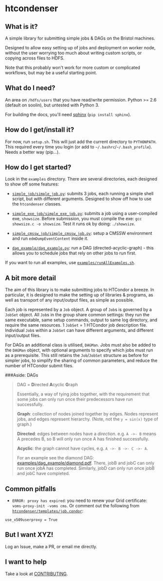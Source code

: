 # htcondenser

## What is it?

A simple library for submitting simple jobs & DAGs on the Bristol machines.

Designed to allow easy setting up of jobs and deployment on worker node, without the user worrying too much about writing custom scripts, or copying across files to HDFS.

Note that this probably won't work for more custom or complicated workflows, but may be a useful starting point.

## What do I need?

An area on `/hdfs/users` that you have read/write permission. Python >= 2.6 (default on soolin), but untested with Python 3.

For building the docs, you'll need [sphinx](http://www.sphinx-doc.org/en/stable/index.html) (`pip install sphinx`).

## How do I get/install it?

For now, run `setup.sh`. This will just add the current directory to `PYTHONPATH`. This required every time you login (or add to `~/.bashrc`/`~/.bash_profile`). Needs a better way (pip...).

## How do I get started?

Look in the `examples` directory. There are several directories, each designed to show off some features:

- [`simple_job/simple_job.py`](examples/simple_job/simple_job.py): submits 3 jobs, each running a simple shell script, but with different arguments. Designed to show off how to use the `htcondenser` classes.

- [`simple_exe_job/simple_exe_job.py`](examples/simple_exe_job/simple_exe_job.py): submits a job using a user-compiled exe, `showsize`. Before submission, you must compile the exe: `gcc showsize.c -o showsize`. Test it runs ok by doing: `./showsize`.

- [`simple_cmssw_job/simple_cmssw_job.py`](examples/simple_cmssw_job/simple_cmssw_job.py): setup a CMSSW environment and run `edmDumpEventContent` inside it.

- [`dag_example/dag_example.py`](examples/dag_example/dag_example.py): run a DAG (directed-acyclic-graph) - this allows you to schedule jobs that rely on other jobs to run first.

If you want to run all examples, use [`examples/runAllExamples.sh`](examples/runAllExamples.sh).

## A bit more detail

The aim of this library is to make submitting jobs to HTCondor a breeze. In particular, it is designed to make the setting up of libraries & programs, as well as transport of any input/output files, as simple as possible.

Each job is represented by a `Job` object. A group of `Job`s is governed by a `JobSet` object. All `Job`s in the group share common settings: they run the same executable, same setup commands, output to same log directory, and require the same resources. 1 `JobSet` = 1 HTCondor job description file. Individual `Job`s within a `JobSet` can have different arguments, and different input/output files.

For DAGs an additional class is utilised, `DAGMan`. Jobs must also be added to the `DAGMan` object, with optional arguments to specify which jobs must run as a prerequisite. This still retains the `Job`/`JobSet` structure as before for simpler jobs, to simplify the sharing of common parameters, and reduce the number of HTCondor submit files.

###Aside: DAGs

> DAG = **D**irected **A**cyclic **G**raph
>
> Essentially, a way of tying jobs together, with the requirement that some jobs can only run once their predecessors have run successfully.
>
> **Graph**: collection of nodes joined together by edges. Nodes represent jobs, and edges represent hierarchy. (Note, not the `y = sin(x)` type of graph.)
>
> **Directed**: edges between nodes have a *direction*. e.g. `A ->- B` means A precedes B, so B will only run once A has finished successfully.
>
> **Acyclic**: the graph cannot have cycles, e.g. `A ->- B ->- C ->- A`.
>
> For an example see the diamond DAG: [examples/dag_example/diamond.pdf](examples/dag_example/diamond.pdf).
> There, jobB and jobC can only run once jobA has completed. Similarly, jobD can only run once jobB and jobC have completed.


## Common pitfalls

- `ERROR: proxy has expired`: you need to renew your Grid certificate: `voms-proxy-init -voms cms`. Or comment out the following from [`htcondenser/templates/job.condor`](htcondenser/templates/job.condor):

```
use_x509userproxy = True
```

## But I want XYZ!

Log an Issue, make a PR, or email me directly.

## I want to help

Take a look at [CONTRIBUTING](CONTRIBUTING.md).